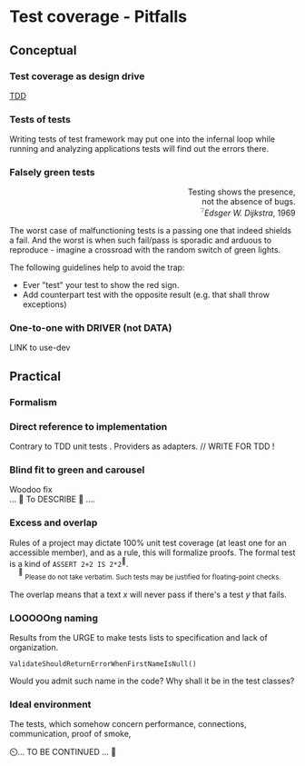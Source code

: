 # Test coverage - Pitfalls

## Conceptual

### Test coverage as design drive

 [TDD](../../design/tdd-ddd.md) 

### Tests of tests

Writing tests of test framework may put one into the infernal loop while running and analyzing applications tests will find out the errors there.

### Falsely green tests

<p dir="rtl">,Testing shows the presence<br/>.not the absence of bugs
<br/><i>Edsger W. Dijkstra</i>, 1969<sup>❔</sup></p>

The worst case of malfunctioning tests is a passing one that indeed shields a fail. And the worst is when such fail/pass is sporadic and arduous to reproduce - imagine a crossroad with the random switch of green lights.

The following guidelines help to avoid the trap:

+ Ever "test" your test to show the red sign.
+ Add counterpart test with the opposite result (e.g. that shall throw exceptions)

### One-to-one with DRIVER (not DATA)

LINK to use-dev

## Practical

### Formalism


### Direct reference to implementation

Contrary to TDD unit tests . Providers as adapters. // WRITE FOR TDD !

### Blind fit to green and carousel

Woodoo fix\
... 🚧  To DESCRIBE 🚧 ....

### Excess and overlap

Rules of a project may dictate 100% unit test coverage (at least one for an accessible member), and as a rule, this will formalize proofs. The formal test is a kind of `ASSERT 2+2 IS 2*2`<sup>:large_orange_diamond:</sup>.\
&nbsp;&nbsp;&nbsp;&nbsp;<sup>:large_orange_diamond:</sup>&nbsp;<sub>Please do not take verbatim. Such tests may be justified for floating-point checks.</sub>

The overlap means that a text _x_ will never pass if there's a test _y_ that fails. 


### LOOOOOng naming

Results from the URGE to make tests lists to specification and lack of organization.

`ValidateShouldReturnErrorWhenFirstNameIsNull()`

Would you admit such name in the code? Why shall it be in the test classes?

### Ideal environment

The tests, which somehow concern performance, connections, communication, proof of smoke, 

⏲️... TO BE CONTINUED ... 🚧
